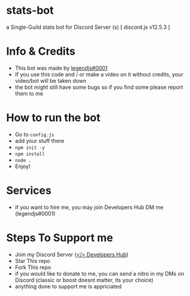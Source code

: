 # stats-bot
a Single-Guild stats bot for Discord Server (s) [ discord.js v12.5.3 ]
# Info & Credits
- This bot was made by [legendjs#0001](https://github.com/legend-js-dev)
- If you use this code and / or make a video on it without credits, your video/bot will be taken down
- the bot might still have some bugs so if you find some please report them to me
# How to run the bot
- Go to `config.js`
- add your stuff there
- `npm init -y`
- `npm install`
- `node .`
- Enjoy!
# Services
- if you want to hire me, you may join Developers Hub DM me (legendjs#0001)
# Steps To Support me
- Join my Discord Server ([</> Developers Hub](https://discord.gg/gZnw8M3HCE))
- Star This repo
- Fork This repo
- if you would like to donate to me, you can send a nitro in my DMs on Discord (classic or boost doesnt matter, its your choice)
- anything done to support me is appriciated
